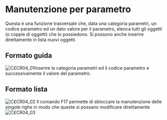 # Manutenzione per parametro
Questa è una funzione trasversale che, data una categoria parametri, un codice parametro ed un dato valore per il parametro, elenca tutti gli oggetti (o coppie di oggetti) che lo possiedono.
Si possono anche inserire direttamente in lista nuovi oggetti.

## Formato guida
![C£CR04_01](http://localhost:3000/immagini/MBDOC_OGG-P_C£CR04/CXCR04_01.png)Inserire la categoria parametri ed il codice parametro e successivamente il valore del parametro.

## Formato lista
![C£CR04_02](http://localhost:3000/immagini/MBDOC_OGG-P_C£CR04/CXCR04_02.png)
Il comando F17 permette di sbloccare la manutenzione delle singole righe in modo che queste si possano modificare direttamente
![C£CR04_03](http://localhost:3000/immagini/MBDOC_OGG-P_C£CR04/CXCR04_03.png)